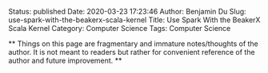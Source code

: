 Status: published
Date: 2020-03-23 17:23:46
Author: Benjamin Du
Slug: use-spark-with-the-beakerx-scala-kernel
Title: Use Spark With the BeakerX Scala Kernel
Category: Computer Science
Tags: Computer Science

**
Things on this page are fragmentary and immature notes/thoughts of the author.
It is not meant to readers but rather for convenient reference of the author and future improvement.
**

